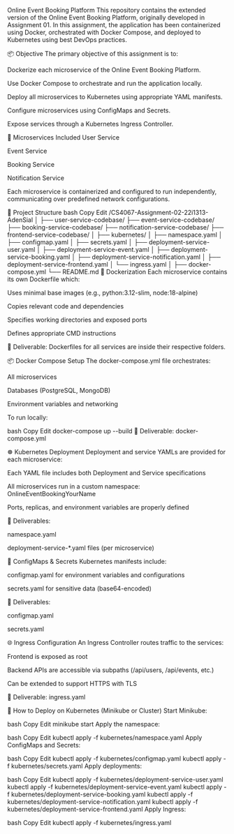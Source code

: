  Online Event Booking Platform 
This repository contains the extended version of the Online Event Booking Platform, originally developed in Assignment 01. In this assignment, the application has been containerized using Docker, orchestrated with Docker Compose, and deployed to Kubernetes using best DevOps practices.


📦 Objective
The primary objective of this assignment is to:

Dockerize each microservice of the Online Event Booking Platform.

Use Docker Compose to orchestrate and run the application locally.

Deploy all microservices to Kubernetes using appropriate YAML manifests.

Configure microservices using ConfigMaps and Secrets.

Expose services through a Kubernetes Ingress Controller.

🧱 Microservices Included
User Service

Event Service

Booking Service

Notification Service

Each microservice is containerized and configured to run independently, communicating over predefined network configurations.

📁 Project Structure
bash
Copy
Edit
/CS4067-Assignment-02-22i1313-AdenSial
│
├── user-service-codebase/
├── event-service-codebase/
├── booking-service-codebase/
├── notification-service-codebase/
├── frontend-service-codebase/
│
├── kubernetes/
│   ├── namespace.yaml
│   ├── configmap.yaml
│   ├── secrets.yaml
│   ├── deployment-service-user.yaml
│   ├── deployment-service-event.yaml
│   ├── deployment-service-booking.yaml
│   ├── deployment-service-notification.yaml
│   ├── deployment-service-frontend.yaml
│   └── ingress.yaml
│
├── docker-compose.yml
└── README.md
🐳 Dockerization
Each microservice contains its own Dockerfile which:

Uses minimal base images (e.g., python:3.12-slim, node:18-alpine)

Copies relevant code and dependencies

Specifies working directories and exposed ports

Defines appropriate CMD instructions

📝 Deliverable: Dockerfiles for all services are inside their respective folders.

📦 Docker Compose Setup
The docker-compose.yml file orchestrates:

All microservices

Databases (PostgreSQL, MongoDB)

Environment variables and networking

To run locally:

bash
Copy
Edit
docker-compose up --build
📝 Deliverable: docker-compose.yml

☸️ Kubernetes Deployment
Deployment and service YAMLs are provided for each microservice:

Each YAML file includes both Deployment and Service specifications

All microservices run in a custom namespace: OnlineEventBookingYourName

Ports, replicas, and environment variables are properly defined

📝 Deliverables:

namespace.yaml

deployment-service-*.yaml files (per microservice)

🔐 ConfigMaps & Secrets
Kubernetes manifests include:

configmap.yaml for environment variables and configurations

secrets.yaml for sensitive data (base64-encoded)

📝 Deliverables:

configmap.yaml

secrets.yaml

🌐 Ingress Configuration
An Ingress Controller routes traffic to the services:

Frontend is exposed as root

Backend APIs are accessible via subpaths (/api/users, /api/events, etc.)

Can be extended to support HTTPS with TLS

📝 Deliverable: ingress.yaml

🚀 How to Deploy on Kubernetes (Minikube or Cluster)
Start Minikube:

bash
Copy
Edit
minikube start
Apply the namespace:

bash
Copy
Edit
kubectl apply -f kubernetes/namespace.yaml
Apply ConfigMaps and Secrets:

bash
Copy
Edit
kubectl apply -f kubernetes/configmap.yaml
kubectl apply -f kubernetes/secrets.yaml
Apply deployments:

bash
Copy
Edit
kubectl apply -f kubernetes/deployment-service-user.yaml
kubectl apply -f kubernetes/deployment-service-event.yaml
kubectl apply -f kubernetes/deployment-service-booking.yaml
kubectl apply -f kubernetes/deployment-service-notification.yaml
kubectl apply -f kubernetes/deployment-service-frontend.yaml
Apply Ingress:

bash
Copy
Edit
kubectl apply -f kubernetes/ingress.yaml
